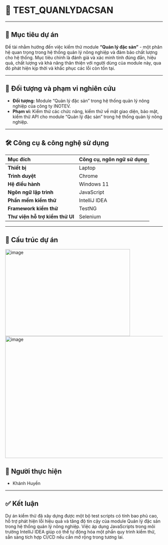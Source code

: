 # 🌿 TEST_QUANLYDACSAN

---

## 🎯 Mục tiêu dự án

Đề tài nhằm hướng đến việc kiểm thử module **“Quản lý đặc sản”** - một phân hệ quan trọng trong hệ thống quản lý nông nghiệp và đảm bảo chất lượng cho hệ thống. Mục tiêu chính là đánh giá và xác minh tính đúng đắn, hiệu quả, chất lượng và khả năng thân thiện với người dùng của module này, qua đó phát hiện kịp thời và khắc phục các lỗi còn tồn tại.

---

## 🔬 Đối tượng và phạm vi nghiên cứu

- **Đối tượng:** Module “Quản lý đặc sản” trong hệ thống quản lý nông nghiệp của công ty INOTEV.
- **Phạm vi:** Kiểm thử các chức năng, kiểm thử về mặt giao diện, bảo mật, kiểm thử API cho module “Quản lý đặc sản” trong hệ thống quản lý nông nghiệp.

---

## 🛠️ Công cụ & công nghệ sử dụng

| Mục đích | Công cụ, ngôn ngữ sử dụng |
| :--- | :--- |
| **Thiết bị** | Laptop |
| **Trình duyệt** | Chrome |
| **Hệ điều hành** | Windows 11 |
| **Ngôn ngữ lập trình** | JavaScript |
| **Phần mềm kiểm thử** | IntelliJ IDEA |
| **Framework kiểm thử** | TestNG |
| **Thư viện hỗ trợ kiểm thử UI** | Selenium |

---

## 📂 Cấu trúc dự án

<img width="399" height="278" alt="image" src="https://github.com/user-attachments/assets/18e9673a-bdc4-4420-9c2d-c68050529a2e" />
<img width="547" height="390" alt="image" src="https://github.com/user-attachments/assets/733b7051-10b0-4558-8d73-b4f694838c5e" />


## 🧑 Người thực hiện

- Khánh Huyền

---

## ✅ Kết luận

Dự án kiểm thử đã xây dựng được một bộ test scripts có tính bao phủ cao, hỗ trợ phát hiện lỗi hiệu quả và tăng độ tin cậy của module Quản lý đặc sản trong hệ thống quản lý nông nghiệp. Việc áp dụng JavaScripts trong môi trường IntelliJ IDEA giúp có thể tự động hóa một phần quy trình kiểm thử, sẵn sàng tích hợp CI/CD nếu cần mở rộng trong tương lai.

